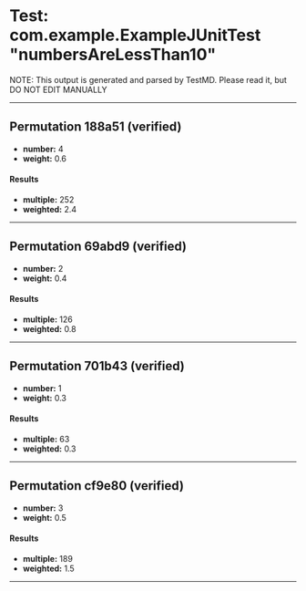 # Test: com.example.ExampleJUnitTest "numbersAreLessThan10" #

NOTE: This output is generated and parsed by TestMD. Please read it, but DO NOT EDIT MANUALLY

---------------------------------------

## Permutation 188a51 (verified) ##

- **number:** 4
- **weight:** 0.6

#### Results ####

- **multiple:** 252
- **weighted:** 2.4

---------------------------------------

## Permutation 69abd9 (verified) ##

- **number:** 2
- **weight:** 0.4

#### Results ####

- **multiple:** 126
- **weighted:** 0.8

---------------------------------------

## Permutation 701b43 (verified) ##

- **number:** 1
- **weight:** 0.3

#### Results ####

- **multiple:** 63
- **weighted:** 0.3

---------------------------------------

## Permutation cf9e80 (verified) ##

- **number:** 3
- **weight:** 0.5

#### Results ####

- **multiple:** 189
- **weighted:** 1.5

---------------------------------------

